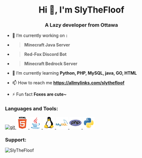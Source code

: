 <h1 align="center">Hi 👋, I'm SlyTheFloof</h1>
<h3 align="center">A Lazy developer from Ottawa</h3>

- 🔭 I’m currently working on **:**

- > **Minecraft Java Server**

- > **Red-Fox Discord Bot**

- > **Minecraft Bedrock Server**

- 🌱 I’m currently learning **Python, PHP, MySQL, java, GO, HTML**

- 📫 How to reach me **https://allmylinks.com/slythefloof**

- ⚡ Fun fact **Foxes are cute~**


<h3 align="left">Languages and Tools:</h3>
<p align="left"> <a href="https://git-scm.com/" target="_blank"> <img src="https://www.vectorlogo.zone/logos/git-scm/git-scm-icon.svg" alt="git" width="40" height="40"/> </a> <a href="https://www.w3.org/html/" target="_blank"> <img src="https://raw.githubusercontent.com/devicons/devicon/master/icons/html5/html5-original-wordmark.svg" alt="html5" width="40" height="40"/> </a> <a href="https://www.java.com" target="_blank"> <img src="https://raw.githubusercontent.com/devicons/devicon/master/icons/java/java-original.svg" alt="java" width="40" height="40"/> </a> <a href="https://www.linux.org/" target="_blank"> <img src="https://raw.githubusercontent.com/devicons/devicon/master/icons/linux/linux-original.svg" alt="linux" width="40" height="40"/> </a> <a href="https://www.mysql.com/" target="_blank"> <img src="https://raw.githubusercontent.com/devicons/devicon/master/icons/mysql/mysql-original-wordmark.svg" alt="mysql" width="40" height="40"/> </a> <a href="https://www.php.net" target="_blank"> <img src="https://raw.githubusercontent.com/devicons/devicon/master/icons/php/php-original.svg" alt="php" width="40" height="40"/> </a> <a href="https://www.python.org" target="_blank"> <img src="https://raw.githubusercontent.com/devicons/devicon/master/icons/python/python-original.svg" alt="python" width="40" height="40"/> </a> </p>

<h3 align="left">Support:</h3>
<p><a href="https://www.buymeacoffee.com/SlyTheFloof"> <img align="left" src="https://cdn.buymeacoffee.com/buttons/v2/default-yellow.png" height="50" width="210" alt="SlyTheFloof" /></a></p><br><br>
